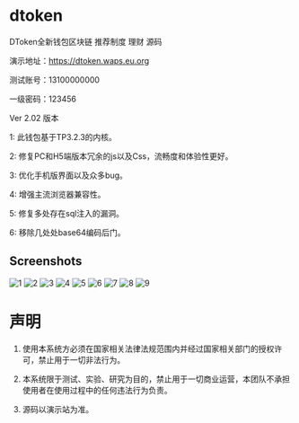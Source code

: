 # dtoken
DToken全新钱包区块链 推荐制度 理财 源码


演示地址：https://dtoken.waps.eu.org

测试账号：13100000000

一级密码：123456


Ver 2.02 版本

1: 此钱包基于TP3.2.3的内核。

2: 修复PC和H5端版本冗余的js以及Css，流畅度和体验性更好。

3: 优化手机版界面以及众多bug。

4: 增强主流浏览器兼容性。

5: 修复多处存在sql注入的漏洞。

6: 移除几处处base64编码后门。


## Screenshots
![1](imgs/1.jpg)
![2](imgs/2.jpg)
![3](imgs/3.jpg)
![4](imgs/4.jpg)
![5](imgs/5.jpg)
![6](imgs/6.jpg)
![7](imgs/7.JPG)
![8](imgs/8.JPG)
![9](imgs/9.JPG)





# 声明

1. 使用本系统方必须在国家相关法律法规范围内并经过国家相关部门的授权许可，禁止用于一切非法行为。

2. 本系统限于测试、实验、研究为目的，禁止用于一切商业运营，本团队不承担使用者在使用过程中的任何违法行为负责。

3. 源码以演示站为准。

